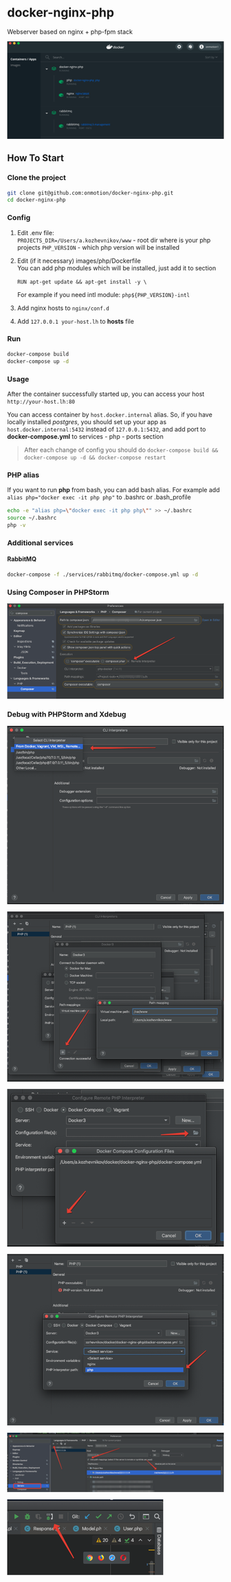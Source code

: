 # docker-nginx-php

Webserver based on nginx + php-fpm stack

<img src="https://raw.githubusercontent.com/onmotion/docker-nginx-php/main/docs/img/2020-11-03_14-37-18.png" width="600">

## How To Start

### Clone the project

```bash
git clone git@github.com:onmotion/docker-nginx-php.git
cd docker-nginx-php
```

### Config

1. Edit .env file: \
   `PROJECTS_DIR=/Users/a.kozhevnikov/www` - root dir where is your php projects
   `PHP_VERSION` - which php version will be installed

1. Edit (if it necessary) images/php/Dockerfile \
   You can add php modules which will be installed, just add it to section

   `RUN apt-get update && apt-get install -y \`

   For example if you need intl module:
   `php${PHP_VERSION}-intl`

1. Add nginx hosts to `nginx/conf.d`
1. Add `127.0.0.1 your-host.lh` to **hosts** file

### Run

```bash
docker-compose build
docker-compose up -d
```

### Usage

After the container successfully started up, you can access your host `http://your-host.lh:80`

You can access container by `host.docker.internal` alias. So, if you have locally installed _postgres_, you should set up your app as `host.docker.internal:5432` instead of `127.0.0.1:5432`, and add port to **docker-compose.yml** to services - php - ports section

> After each change of config you should do `docker-compose build && docker-compose up -d && docker-compose restart`

### PHP alias

If you want to run **php** from bash, you can add bash alias. For example add `alias php="docker exec -it php php"` to .bashrc or .bash_profile

```bash
echo -e "alias php=\"docker exec -it php php\"" >> ~/.bashrc
source ~/.bashrc
php -v
```

### Additional services

#### RabbitMQ

```bash
docker-compose -f ./services/rabbitmq/docker-compose.yml up -d
```

### Using Composer in PHPStorm

![fluent](https://raw.githubusercontent.com/onmotion/docker-nginx-php/main/docs/img/2020-11-03_12-59-51.png)

### Debug with PHPStorm and Xdebug

![fluent](https://raw.githubusercontent.com/onmotion/docker-nginx-php/docs/docs/img/2020-10-14_17-32-35.png)

![fluent](https://raw.githubusercontent.com/onmotion/docker-nginx-php/docs/docs/img/2020-10-14_17-34-15.png)

![fluent](https://raw.githubusercontent.com/onmotion/docker-nginx-php/docs/docs/img/2020-10-14_17-35-26.png)

![fluent](https://raw.githubusercontent.com/onmotion/docker-nginx-php/docs/docs/img/2020-10-14_17-36-01.png)

![fluent](https://raw.githubusercontent.com/onmotion/docker-nginx-php/docs/docs/img/2020-10-14_17-45-00.png)

![fluent](https://raw.githubusercontent.com/onmotion/docker-nginx-php/docs/docs/img/2020-10-14_17-48-02.png)
